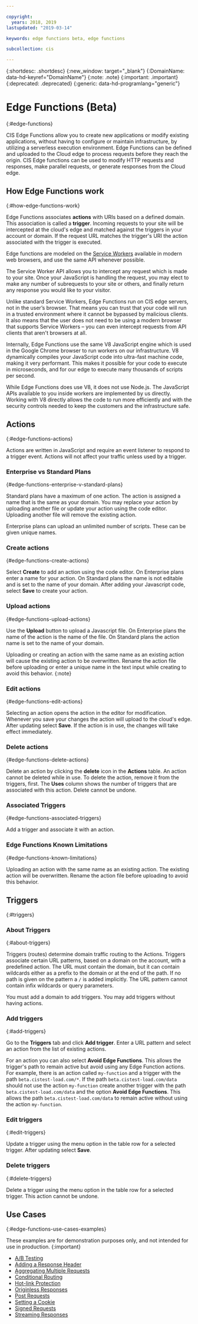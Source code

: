 ```yaml
---

copyright:
  years: 2018, 2019
lastupdated: "2019-03-14"

keywords: edge functions beta, edge functions

subcollection: cis

---
```


{:shortdesc: .shortdesc}
{:new_window: target="_blank"}
{:DomainName: data-hd-keyref="DomainName"}
{:note: .note}
{:important: .important}
{:deprecated: .deprecated}
{:generic: data-hd-programlang="generic"}

# Edge Functions (Beta)
{:#edge-functions}

CIS Edge Functions allow you to create new applications or modify existing applications, without having to configure or maintain infrastructure, by utilizing a serverless execution environment. Edge Functions can be defined and uploaded to the Cloud edge to process requests before they reach the origin. CIS Edge functions can be used to modify HTTP requests and responses, make parallel requests, or generate responses from the Cloud edge.

## How Edge Functions work
{:#how-edge-functions-work}

Edge Functions associates **actions** with URIs based on a defined domain. This association is called a **trigger**. Incoming requests to your site will be intercepted at the cloud's edge and matched against the triggers in your account or domain. If the request URL matches the trigger's URI the action associated with the trigger is executed. 

Edge functions are modeled on the [Service Workers](https://developer.mozilla.org/en-US/docs/Web/API/Service_Worker_API) available in modern web browsers, and use the same API whenever possible.

The Service Worker API allows you to intercept any request which is made to your site. Once your JavaScript is handling the request, you may elect to make any number of subrequests to your site or others, and finally return any response you would like to your visitor.

Unlike standard Service Workers, Edge Functions run on CIS edge servers, not in the user’s browser. That means you can trust that your code will run in a trusted environment where it cannot be bypassed by malicious clients. It also means that the user does not need to be using a modern browser that supports Service Workers – you can even intercept requests from API clients that aren't browsers at all.

Internally, Edge Functions use the same V8 JavaScript engine which is used in the Google Chrome browser to run workers on our infrastructure. V8 dynamically compiles your JavaScript code into ultra-fast machine code, making it very performant. This makes it possible for your code to execute in microseconds, and for our edge to execute many thousands of scripts per second.

While Edge Functions does use V8, it does not use Node.js. The JavaScript APIs available to you inside workers are implemented by us directly. Working with V8 directly allows the code to run more efficiently and with the security controls needed to keep the customers and the infrastructure safe.


## Actions
{:#edge-functions-actions}

Actions are written in JavaScript and require an event listener to respond to a trigger event. Actions will not affect your traffic unless used by a trigger. 

### Enterprise vs Standard Plans
{#edge-functions-enterprise-v-standard-plans}

Standard plans have a maximum of one action. The action is assigned a name that is the same as your domain. You may replace your action by uploading another file or update your action using the code editor. Uploading another file will remove the existing action.

Enterprise plans can upload an unlimited number of scripts. These can be given unique names.

### Create actions
{#edge-functions-create-actions}

Select **Create** to add an action using the code editor. On Enterprise plans enter a name for your action. On Standard plans the name is not editable and is set to the name of your domain. After adding your Javascript code, select **Save** to create your action. 

### Upload actions
{#edge-functions-upload-actions}

Use the **Upload** button to upload a Javascript file. On Enterprise plans the name of the action is the name of the file. On Standard plans the action name is set to the name of your domain.

Uploading or creating an action with the same name as an existing action will cause the existing action to be overwritten. Rename the action file before uploading or enter a unique name in the text input while creating to avoid this behavior.
{:note}

### Edit actions
{#edge-functions-edit-actions}

Selecting an action opens the action in the editor for modification. Whenever you save your changes the action will upload to the cloud's edge. After updating select **Save**. If the action is in use, the changes will take effect immediately. 

### Delete actions
{#edge-functions-delete-actions}

Delete an action by clicking the **delete** icon in the **Actions** table. An action cannot be deleted while in use. To delete the action, remove it from the triggers, first. The **Uses** column shows the number of triggers that are associated with this action. Delete cannot be undone.


### Associated Triggers
{#edge-functions-associated-triggers}

Add a trigger and associate it with an action.

### Edge Functions Known Limitations
{#edge-functions-known-limitations}

Uploading an action with the same name as an existing action. The existing action will be overwritten. Rename the action file before uploading to avoid this behavior.


## Triggers
{:#triggers}

### About Triggers
{:#about-triggers}

Triggers (routes) determine domain traffic routing to the Actions. Triggers associate certain URL patterns, based on a domain on the account, with a predefined action. The URL must contain the domain, but it can contain wildcards either as a prefix to the domain or at the end of the path. If no path is given on the pattern a `/` is added implicitly. The URL pattern cannot contain infix wildcards or query parameters. 

You must add a domain to add triggers. You may add triggers without having actions.

### Add triggers
{:#add-triggers}

Go to the **Triggers** tab and click **Add trigger**. Enter a URL pattern and select an action from the list of existing actions. 

For an action you can also select **Avoid Edge Functions**. This allows the trigger's path to remain active but avoid using any Edge Function actions. For example, there is an action called `my-function` and a trigger with the path `beta.cistest-load.com/*`. If the path `beta.cistest-load.com/data` should not use the action `my-function` create another trigger with the path `beta.cistest-load.com/data` and the option **Avoid Edge Functions**. This allows the path `beta.cistest-load.com/data` to remain active without using the action `my-function`.

### Edit triggers
{:#edit-triggers}

Update a trigger using the menu option in the table row for a selected trigger. After updating select **Save**.

### Delete triggers
{:#delete-triggers}

Delete a trigger using the menu option in the table row for a selected trigger. This action cannot be undone.


## Use Cases
{:#edge-functions-use-cases-examples}

These examples are for demonstration purposes only, and not intended for use in production. 
{:important}
* [A/B Testing](/docs/infrastructure/cis?topic=cis-edge-functions-use-cases-beta-#ab-testing)
* [Adding a Response Header](/docs/infrastructure/cis?topic=cis-edge-functions-use-cases-beta-#add-response-header)
* [Aggregating Multiple Requests](/docs/infrastructure/cis?topic=cis-edge-functions-use-cases-beta-#aggregate-multiple-requests)
* [Conditional Routing](/docs/infrastructure/cis?topic=cis-edge-functions-use-cases-beta-#conditional-routing)
* [Hot-link Protection](/docs/infrastructure/cis?topic=cis-edge-functions-use-cases-beta-#hot-link-protection)
* [Originless Responses](/docs/infrastructure/cis?topic=cis-edge-functions-use-cases-beta-#originless-responses)
* [Post Requests](/docs/infrastructure/cis?topic=cis-edge-functions-use-cases-beta-#post-requests)
* [Setting a Cookie](/docs/infrastructure/cis?topic=cis-edge-functions-use-cases-beta-#setting-cookies)
* [Signed Requests](/docs/infrastructure/cis?topic=cis-edge-functions-use-cases-beta-#signed-requests)
* [Streaming Responses](/docs/infrastructure/cis?topic=cis-edge-functions-use-cases-beta-#streaming-responses)

